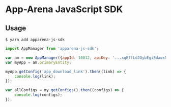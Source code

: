 # App-Arena JavaScript SDK

## Usage
`$ yarn add apparena-js-sdk `

``` javascript 2016
import AppManager from 'apparena-js-sdk';

var am = new AppManager({appId: 10012, apiKey: '...xqE7fLdJGybEgiEdawxNZE...'});
var myApp = am.primaryEntity;

myApp.getConfig('app_download_link').then((link) => {
    console.log(link);
});

var allConfigs = my.getConfigs().then((configs) => {
    console.log(configs);
});
```